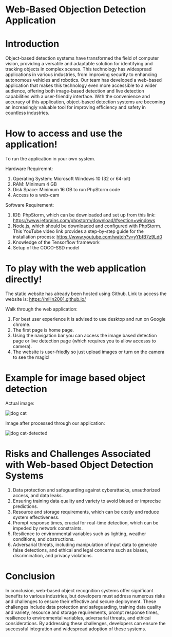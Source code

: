# Web-Based Objection Detection Application

# Introduction

Object-based detection systems have transformed the field of computer vision, providing a versatile and adaptable solution for identifying and tracking objects in complex scenes. This technology has widespread applications in various industries, from improving security to enhancing autonomous vehicles and robotics. Our team has developed a web-based application that makes this technology even more accessible to a wider audience, offering both image-based detection and live detection capabilities with a user-friendly interface. With the convenience and accuracy of this application, object-based detection systems are becoming an increasingly valuable tool for improving efficiency and safety in countless industries.

# How to access and use the application!
To run the application in your own system.

Hardware Requiremnt:
1. Operating System: Microsoft Windows 10 (32 or 64-bit)
2. RAM: Minimum 4 GB
3. Disk Space: Minimum 16 GB to run PhpStorm code
4. Access to a web-cam

Software Requirement:
1. IDE: PhpStorm, which can be downloaded and set up from this link: https://www.jetbrains.com/phpstorm/download/#section=windows
2. Node.js, which should be downloaded and configured with PhpStorm. This YouTube video link provides a step-by-step guide for the installation process: https://www.youtube.com/watch?v=yYbfB7z9Ld0
3. Knowledge of the Tensorflow framework
4. Setup of the COCO-SSD model

# To play with the web application directly!
The static website has already been hosted using Github. Link to access the website is: https://milin2001.github.io/

Walk through the web application:
1. For best user experience it is advised to use desktop and run on Google chrome.
2. The first page is home page.
3. Using the navigation bar you can access the image based detection page or live detection page (which requires you to allow accesss to camera).
4. The website is user-friedly so just upload images or turn on the camera to see the magic!

# Example for image based object detection

Actual image:

![dog cat](https://user-images.githubusercontent.com/61843678/235261373-478a3d0e-8453-4986-a9da-85e2e0dad17c.jpg)  

Image after processed through our application:

![dog cat-detected](https://user-images.githubusercontent.com/61843678/235261644-430bef04-9448-4dac-a91c-931807bf4da5.png)


# Risks and Challenges Associated with Web-based Object Detection Systems

1. Data protection and safeguarding against cyberattacks, unauthorized access, and data leaks.
2. Ensuring training data quality and variety to avoid biased or imprecise predictions.
3. Resource and storage requirements, which can be costly and reduce system effectiveness.
4. Prompt response times, crucial for real-time detection, which can be impeded by network constraints.
5. Resilience to environmental variables such as lighting, weather conditions, and obstructions.
6. Adversarial threats, including manipulation of input data to generate false detections, and ethical and legal concerns such as biases, discrimination, and privacy violations.

# Conclusion
 In conclusion, web-based object recognition systems offer significant benefits to various industries, but developers must address numerous risks and challenges to ensure their effective and secure deployment. These challenges include data protection and safeguarding, training data quality and variety, resource and storage requirements, prompt response times, resilience to environmental variables, adversarial threats, and ethical considerations. By addressing these challenges, developers can ensure the successful integration and widespread adoption of these systems.
